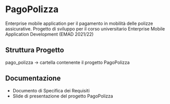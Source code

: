 # PagoPolizza

Enterprise mobile application per il pagamento in mobilità delle polizze assicurative. Progetto di sviluppo per il corso universitario Enterprise Mobile Application Development (EMAD 2021/22)

## Struttura Progetto
pago_polizza -> cartella contenente il progetto PagoPolizza

## Documentazione

* Documento di Specifica dei Requisiti 
* Slide di presentazione del progetto PagoPolizza
